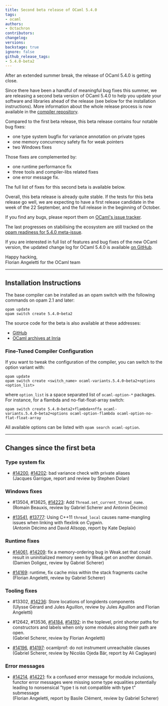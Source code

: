```yaml
---
title: Second beta release of OCaml 5.4.0
tags:
- ocaml
authors:
- Octachron
contributors:
changelog:
versions:
backstage: true
ignore: false
github_release_tags:
- 5.4.0-beta2
---
```


After an extended summer break, the release of OCaml 5.4.0 is getting close.

Since there have been a handful of meaningful bug fixes this summer, we are releasing a second beta version of OCaml 5.4.0 to help you update your software and libraries ahead of the release (see below for the installation instructions). More information about the whole release process is now available in the [compiler repository](https://github.com/ocaml/ocaml/blob/trunk/release-info/introduction.md).

Compared to the first beta release, this beta release contains four notable bug fixes:

- one type system bugfix for variance annotation on private types
- one memory concurrency safety fix for weak pointers
- two Windows fixes

Those fixes are complemented by:

- one runtime performance fix
- three tools and compiler-libs related fixes
- one error message fix.

The full list of fixes for this second beta is available below.

Overall, this beta release is already quite stable. If the tests for this beta release go well, we are expecting to have a first release candidate in the week of the 22 September, and the full release in the beginning of October.

If you find any bugs, please report them on [OCaml's issue tracker](https://github.com/ocaml/ocaml/issues).

The last progresses on stabilising the ecosystem are still tracked on the [opam readiness for 5.4.0 meta-issue](https://github.com/ocaml/opam-repository/issues/27916).

If you are interested in full list of features and bug fixes of the new OCaml version, the updated change log for OCaml 5.4.0 is available [on GitHub](https://github.com/ocaml/ocaml/blob/5.4/Changes).

Happy hacking,  
Florian Angeletti for the OCaml team

---

## Installation Instructions

The base compiler can be installed as an opam switch with the following commands on opam 2.1 and later:

```
opam update
opam switch create 5.4.0~beta2
```

The source code for the beta is also available at these addresses:

- [GitHub](https://github.com/ocaml/ocaml/archive/5.4.0-beta2.tar.gz)
- [OCaml archives at Inria](https://caml.inria.fr/pub/distrib/ocaml-5.4/ocaml-5.4.0~beta2.tar.gz)

### Fine-Tuned Compiler Configuration

If you want to tweak the configuration of the compiler, you can switch to the option variant with:

```
opam update
opam switch create <switch_name> ocaml-variants.5.4.0~beta2+options <option_list>
```

where `option_list` is a space separated list of `ocaml-option-*` packages. For instance, for a flambda and no-flat-float-array switch:

```
opam switch create 5.4.0~beta2+flambda+nffa ocaml-variants.5.4.0~beta2+options ocaml-option-flambda ocaml-option-no-flat-float-array
```

All available options can be listed with `opam search ocaml-option`.

---

## Changes since the first beta

### Type system fix

- [#14200](https://github.com/ocaml/ocaml/issues/14200), [#14202](https://github.com/ocaml/ocaml/issues/14202): bad variance check with private aliases  
  (Jacques Garrigue, report and review by Stephen Dolan)

### Windows fixes

- #13504, #13625, [#14223](https://github.com/ocaml/ocaml/issues/14223): Add `Thread.set_current_thread_name`.  
  (Romain Beauxis, review by Gabriel Scherer and Antonin Décimo)

- [#13541](https://github.com/ocaml/ocaml/issues/13541), [#13777](https://github.com/ocaml/ocaml/issues/13777): Using C++11 `thread_local` causes name-mangling issues when linking with flexlink on Cygwin.  
  (Antonin Décimo and David Allsopp, report by Kate Deplaix)

### Runtime fixes

- [#14061](https://github.com/ocaml/ocaml/issues/14061), [#14209](https://github.com/ocaml/ocaml/issues/14209): fix a memory-ordering bug in Weak.set that could result in uninitialized memory seen by Weak.get on another domain.  
  (Damien Doligez, review by Gabriel Scherer)

- [#14169](https://github.com/ocaml/ocaml/issues/14169): runtime, fix cache miss within the stack fragments cache  
  (Florian Angeletti, review by Gabriel Scherer)

### Tooling fixes

- #13302, [#14236](https://github.com/ocaml/ocaml/issues/14236): Store locations of longidents components  
  (Ulysse Gérard and Jules Aguillon, review by Jules Aguillon and Florian Angeletti)

- #12642, #13536, [#14184](https://github.com/ocaml/ocaml/issues/14184), [#14192](https://github.com/ocaml/ocaml/issues/14192): in the toplevel, print shorter paths for constructors and labels when only some modules along their path are open.  
  (Gabriel Scherer, review by Florian Angeletti)

- [#14196](https://github.com/ocaml/ocaml/issues/14196), [#14197](https://github.com/ocaml/ocaml/issues/14197): ocamlprof: do not instrument unreachable clauses  
  (Gabriel Scherer, review by Nicolás Ojeda Bär, report by Ali Caglayan)

### Error messages

- [#14214](https://github.com/ocaml/ocaml/issues/14214), [#14221](https://github.com/ocaml/ocaml/issues/14221): fix a confused error message for module inclusions, functor error messages were missing some type equalities potentially leading to nonsensical "type t is not compatible with type t" submessage  
  (Florian Angeletti, report by Basile Clément, review by Gabriel Scherer)
